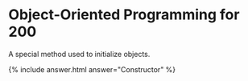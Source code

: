 # Object-Oriented Programming for 200

A special method used to initialize objects.

{% include answer.html answer="Constructor" %}
